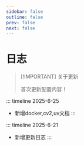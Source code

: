 ```yaml
---
sidebar: false
outline: false
prev: false
next: false
---
```


# 日志

> [!IMPORTANT] 关于更新
>
> 首次更新配置内容！
>

::: timeline 2025-6-25

- 新增docker,cv2,uv文档
  :::

::: timeline 2025-6-21

- 新增更新日志
  :::
